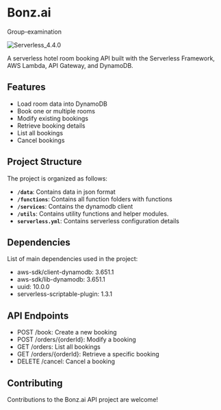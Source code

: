 # Bonz.ai

Group-examination

![Serverless_4.4.0](https://img.shields.io/badge/Serverless_4.4.0-red)

A serverless hotel room booking API built with the Serverless Framework, AWS Lambda, API Gateway, and DynamoDB.

## Features

- Load room data into DynamoDB
- Book one or multiple rooms
- Modify existing bookings
- Retrieve booking details
- List all bookings
- Cancel bookings

## Project Structure

The project is organized as follows:

- **`/data`**: Contains data in json format
- **`/functions`**: Contains all function folders with functions
- **`/services`**: Contains the dynamodb client
- **`/utils`**: Contains utility functions and helper modules.
- **`serverless.yml`**: Contains serverless configuration details

## Dependencies

List of main dependencies used in the project:

- aws-sdk/client-dynamodb: 3.651.1
- aws-sdk/lib-dynamodb: 3.651.1
- uuid: 10.0.0
- serverless-scriptable-plugin: 1.3.1

## API Endpoints

- POST /book: Create a new booking
- POST /orders/{orderId}: Modify a booking
- GET /orders: List all bookings
- GET /orders/{orderId}: Retrieve a specific booking
- DELETE /cancel: Cancel a booking

## Contributing

Contributions to the Bonz.ai API project are welcome!
